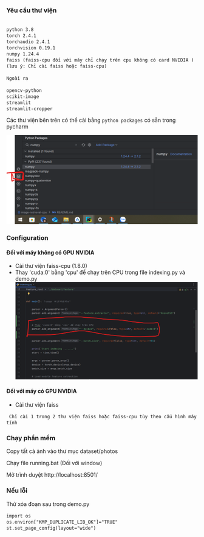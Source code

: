 ### Yêu cầu thư viện

```

python 3.8
torch 2.4.1
torchaudio 2.4.1
torchvision 0.19.1
numpy 1.24.4
faiss (faiss-cpu đối với máy chỉ chạy trên cpu không có card NVIDIA )
(lưu ý: Chỉ cài faiss hoặc faiss-cpu)

Ngoài ra 

opencv-python
scikit-image
streamlit
streamlit-cropper

```

Các thư viện bên trên có thể cài bằng ``` python packages ``` có sẵn trong pycharm

![img.png](img.png)

### Configuration

#### Đối với máy không có GPU NVIDIA

- Cài thư viện faiss-cpu (1.8.0)
- Thay 'cuda:0' bằng 'cpu' để chạy trên CPU trong file indexing.py và demo.py
![img_1.png](img_1.png)

#### Đối với máy có GPU NVIDIA
- Cài thư viện faiss 

```
 Chỉ cài 1 trong 2 thư viện faiss hoặc faiss-cpu tùy theo cấu hình máy tính
```

### Chạy phần mềm 
Copy tất cả ảnh vào thư mục dataset/photos

Chạy file running.bat (Đối với window)

Mở trình duyệt
http://localhost:8501/


### Nếu lỗi

Thử xóa đoạn sau trong demo.py
```angular2html
import os
os.environ["KMP_DUPLICATE_LIB_OK"]="TRUE"
st.set_page_config(layout="wide")
```


